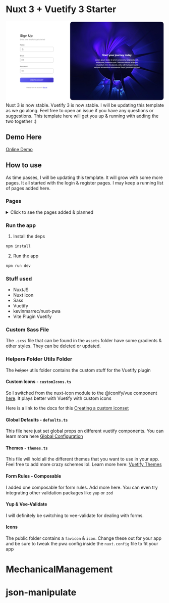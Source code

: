 # Nuxt 3 + Vuetify 3 Starter

![Starter Image](/public/starter.png)
Nuxt 3 is now stable. Vuetify 3 is now stable. I will be updating this template as we go along. Feel free to open an issue if you have any questions or suggestions.
This template here will get you up & running with adding the two together :)

## Demo Here

[Online Demo](https://vuetify3nuxt3starter.behonbaker.com)

## How to use

As time passes, I will be updating this template. It will grow with some more pages. It all started with the login & register pages. I may keep a running list of pages added here.

### Pages

<details>
<summary>Click to see the pages added & planned</summary>

- [x] Login
- [x] Register
- [x] Reset Password

</details>

### Run the app

1. Install the deps

```bash
npm install
```

2. Run the app

```bash
npm run dev
```

### Stuff used

- NuxtJS
- Nuxt Icon
- Sass
- Vuetify
- kevinmarrec/nuxt-pwa
- Vite Plugin Vuetify

### Custom Sass File

The `.scss` file that can be found in the `assets` folder have some gradients & other styles. They can be deleted or updated.

### ~~Helpers Folder~~ Utils Folder

The ~~helper~~ utils folder contains the custom stuff for the Vuetify plugin

#### Custom Icons - `customIcons.ts`

So I switched from the nuxt-icon module to the @iconify/vue component [here](https://docs.iconify.design/icon-components/vue/). It plays better with Vuetify with custom icons

Here is a link to the docs for this [Creating a custom iconset](https://next.vuetifyjs.com/en/features/icon-fonts/#creating-a-custom-icon-set)

#### Global Defaults - `defaults.ts`

This file here just set global props on different vuetify components. You can learn more here [Global Configuration](https://next.vuetifyjs.com/en/features/global-configuration/)

#### Themes - `themes.ts`

This file will hold all the different themes that you want to use in your app. Feel free to add more crazy schemes lol. Learn more here: [Vuetify Themes](https://next.vuetifyjs.com/en/features/theme/)

#### Form Rules - Composable

I added one composable for form rules. Add more here. You can even try integrating other validation packages like `yup` or `zod`

#### Yup & Vee-Validate

I will definitely be switching to vee-validate for dealing with forms.

#### Icons

The public folder contains a `favicon` & `icon`. Change these out for your app and be sure to tweak the pwa config inside the `nuxt.config` file to fit your app

# MechanicalManagement
# json-manipulate
